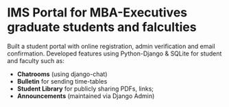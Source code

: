 # IMS Portal for MBA-Executives graduate students and falculties

Built a student portal with online registration, admin verification and email confirmation.
Developed features using Python-Django & SQLite for student and faculty such as:
- **Chatrooms** (using django-chat) 
- **Bulletin** for sending time-tables
- **Student Library** for publicly sharing PDFs, links;
- **Announcements** (maintained via Django Admin)
